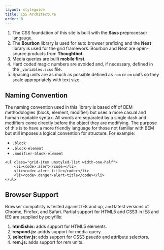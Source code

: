 ```yaml
---
layout: styleguide
title: CSS Architecture
order: 0
---
```


1. The CSS foundation of this site is built with the **Sass** preprocessor langauge.
1. The **Bourbon** library is used for auto browser prefixing and the **Neat** library is used for the grid framework. Bourbon and Neat are open-source products from **Thoughtbot**.
1. Media queries are built **mobile first**.
1. Hard coded magic numbers are avoided and, if necessary, defined in the `_variables.scss` file.
1. Spacing units are as much as possible defined as `rem` or `em` units so they scale appropriately with text size.

## Naming Convention
The naming convention used in this library is based off of BEM methodologies (block, element, modifier) but uses a more casual and human readable syntax. All words are separated by a single dash and modifiers come directly before the object they are modifying. The purpose of this is to have a more friendly language for those not familiar with BEM but still imposes a logical convention for structure. For example:

<div class="grid-box">
	<ul class="grid-item unstyled-list width-one-half">
		<li><code>.block</code></li>
		<li><code>.block-element</code></li>
		<li><code>.modifier-block-element</code></li>
	</ul>

	<ul class="grid-item unstyled-list width-one-half">
		<li><code>.alert</code></li>
		<li><code>.alert-title</code></li>
		<li><code>.danger-alert-title</code></li>
	</ul>
	
</div>


## Browser Support
Browser compatility is tested against IE8 and up, and latest versions of Chrome, Firefox, and Safari. Partial support for HTML5 and CSS3 in IE8 and IE9 are supplied by polyfills:

1. **html5shiv:** adds support for HTML5 elements.
1. **respond.js:** addds support for media query.
1. **selectivr.js:** adds support for CSS3 psuedo and attribute selectors.
1. **rem.js:** adds support for rem units.